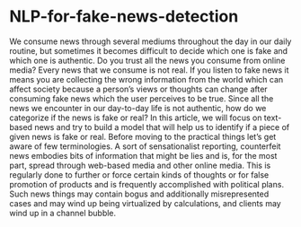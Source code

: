 # NLP-for-fake-news-detection
We consume news through several mediums throughout the day in our daily routine, but sometimes it becomes difficult to decide which one is fake and which one is authentic. Do you trust all the news you consume from online media? Every news that we consume is not real. If you listen to fake news it means you are collecting the wrong information from the world which can affect society because a person’s views or thoughts can change after consuming fake news which the user perceives to be true. Since all the news we encounter in our day-to-day life is not authentic, how do we categorize if the news is fake or real? In this article, we will focus on text-based news and try to build a model that will help us to identify if a piece of given news is fake or real. Before moving to the practical things let’s get aware of few terminologies. A sort of sensationalist reporting, counterfeit news embodies bits of information that might be lies and is, for the most part, spread through web-based media and other online media.  This is regularly done to further or force certain kinds of thoughts or for false promotion of products and is frequently accomplished with political plans. Such news things may contain bogus and additionally misrepresented cases and may wind up being virtualized by calculations, and clients may wind up in a channel bubble.
